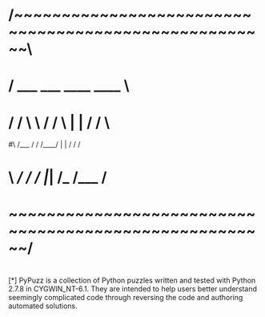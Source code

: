 #   /~~~~~~~~~~~~~~~~~~~~~~~~~~~~~~~~~~~~~~~~~~~~~~~~~~~~~\
#  /        ___                ___           ____   ____    \ 
# /       /     \  \   /     /    \  |    |     /      /      \
#\       /___ /	    \/      /____/   |    |    /      /       / 
# \   _/           /     _/          |____|  /___   /___    /  
#  \~~~~~~~~~~~~~~~~~~~~~~~~~~~~~~~~~~~~~~~~~~~~~~~~~~~~~~/
# 
[*] PyPuzz is a collection of Python puzzles written and tested with Python 2.7.8 in CYGWIN_NT-6.1. They are intended to help users better understand seemingly complicated code through reversing the code and authoring automated solutions.
